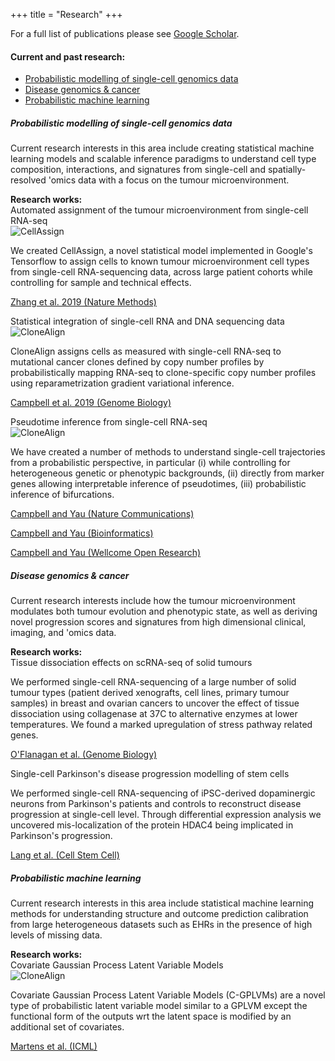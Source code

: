 +++
title = "Research"
+++

For a full list of publications please see [Google Scholar](https://scholar.google.co.uk/citations?user=C-M77l8AAAAJ&hl=en). 


<div class="container-fluid mt-2 pb-0 card card-body border-dark">
<h4>Current and past research:</h4>
    <p>
    <ul class="nav flex-column">
    <li class="nav-item">
        <a class="nav-link" href="#sc">Probabilistic modelling of single-cell genomics data</a>
    </li>
    <li class="nav-item">
        <a class="nav-link" href="#disease">Disease genomics & cancer</a>
    </li>
    <li class="nav-item">
        <a class="nav-link" href="#ml">Probabilistic machine learning</a>
    </li>
    </ul>
    </p>
</div>
</span>


<div class="container-fluid mt-4" id="sc">
    <h5>Probabilistic modelling of single-cell genomics data</h5>
    <p>Current research interests in this area include creating statistical machine learning models and scalable inference paradigms to understand cell type composition, interactions, and signatures from single-cell and spatially-resolved 'omics data with a focus on the tumour microenvironment.</p>
    <strong>Research works:</strong>
    <div class="card mb-1">
        <div class="card-header">Automated assignment of the tumour microenvironment from single-cell RNA-seq</div>
        <div class="card-body">
            <div class="row">
                <div class="col-5">
                    <img src="/img/research/cellassign.gif" class="img-fluid" alt="CellAssign">
                </div>
                <div class="col-7">
                    <p>We created CellAssign, a novel statistical model implemented in Google's Tensorflow to assign cells to known tumour microenvironment cell types from single-cell RNA-sequencing data, across large patient cohorts while controlling for sample and technical effects.</p>
                    <p><a href="https://www.nature.com/articles/s41592-019-0529-1" class="btn btn-outline-secondary" style="white-space: normal">Zhang et al. 2019 (Nature Methods)</a></p>
                </div>
            </div>
        </div>
    </div>
    <div class="card mb-1">
        <div class="card-header">Statistical integration of single-cell RNA and DNA sequencing data</div>
        <div class="card-body">
            <div class="row">
                    <div class="col-3">
                        <img src="/img/research/clonealign.png" class="img-fluid" alt="CloneAlign">
                    </div>
                    <div class="col-9">
                        <p>CloneAlign assigns cells as measured with single-cell RNA-seq to mutational cancer clones defined by copy number profiles by probabilistically mapping RNA-seq to clone-specific copy number profiles using reparametrization gradient variational inference.</p>
                        <p><a href="https://www.nature.com/articles/s41592-019-0529-1" class="btn btn-outline-secondary"  style="white-space: normal">Campbell et al. 2019 (Genome Biology)</a></p>
                    </div>
                </div>
        </div>
    </div>
    <div class="card mb-1">
        <div class="card-header">Pseudotime inference from single-cell RNA-seq</div>
        <div class="card-body">
            <div class="row">
                <div class="col-5">
                    <img src="/img/research/ouija.png" class="img-fluid" alt="CloneAlign">
                </div>
                <div class="col-7">
                    <p>
                    We have created a number of  methods to understand single-cell trajectories from a probabilistic perspective, in particular (i) while controlling for heterogeneous genetic or phenotypic backgrounds, (ii) directly from marker genes allowing interpretable inference of pseudotimes, (iii) probabilistic inference of bifurcations.
                    </p>
                    <p><a href="https://www.nature.com/articles/s41467-018-04696-6" class="btn btn-outline-secondary"  style="white-space: normal">Campbell and Yau (Nature Communications)</a></p>
                    <p><a href="https://academic.oup.com/bioinformatics/article/35/1/28/5043298" class="btn btn-outline-secondary"  style="white-space: normal">Campbell and Yau (Bioinformatics)</a></p>
                    <p><a href="https://wellcomeopenresearch.org/articles/2-19/v1" class="btn btn-outline-secondary"  style="white-space: normal">Campbell and Yau (Wellcome Open Research)</a></p>
                </div>
            </div>
        </div>
    </div>
</div>

<div class="container-fluid mt-4" id="disease">
    <h5>Disease genomics & cancer</h5>
    <p>Current research interests include how the tumour microenvironment modulates both tumour evolution and phenotypic state, as well as deriving novel progression scores and signatures from high dimensional clinical, imaging, and 'omics data.</p>
    <strong>Research works:</strong>
    <div class="card mb-1">
        <div class="card-header">Tissue dissociation effects on scRNA-seq of solid tumours</div>
        <div class="card-body">
            <p> We performed single-cell RNA-sequencing of a large number of solid tumour types (patient derived xenografts, cell lines, primary tumour samples) in breast and ovarian cancers to uncover the effect of tissue dissociation using collagenase at 37C to alternative enzymes at lower temperatures. We found a marked upregulation of stress pathway related genes.</p>
            <p><a href="https://genomebiology.biomedcentral.com/articles/10.1186/s13059-019-1830-0" class="btn btn-outline-secondary"  style="white-space: normal">O'Flanagan et al. (Genome Biology)</a></p>
        </div>
    </div> 
    <div class="card mb-1">
        <div class="card-header">Single-cell Parkinson's disease progression modelling of stem cells</div>
        <div class="card-body">
            <p> We performed single-cell RNA-sequencing of iPSC-derived dopaminergic neurons from Parkinson's patients and controls to reconstruct disease progression at single-cell level. Through differential expression analysis we uncovered mis-localization of the protein HDAC4 being implicated in Parkinson's progression.</p>
            <p><a href="https://www.sciencedirect.com/science/article/pii/S1934590918305046" class="btn btn-outline-secondary"  style="white-space: normal">Lang et al. (Cell Stem Cell)</a></p>
        </div>
    </div> 
</div>

<div class="container-fluid mt-4" id="ml">
    <h5>Probabilistic machine learning</h5>
    <p>Current research interests in this area include statistical machine learning methods for understanding structure and outcome prediction calibration from large heterogeneous datasets such as EHRs in the presence of high levels of missing data.
    </p>
    <strong>Research works:</strong>
        <div class="card mb-1">
            <div class="card-header">Covariate Gaussian Process Latent Variable Models</div>
            <div class="card-body">
                <div class="row">
                    <div class="col-5">
                        <img src="/img/research/cgplvm.png" class="img-fluid" alt="CloneAlign">
                    </div>
                    <div class="col-7">
                        <p>
                            Covariate Gaussian Process Latent Variable Models (C-GPLVMs) are a novel type of probabilistic latent variable model similar to a GPLVM except the functional form of the outputs wrt the latent space is modified by an additional set of covariates.
                            </p>
                            <p><a href="http://proceedings.mlr.press/v97/martens19a/martens19a.pdf" class="btn btn-outline-secondary"  style="white-space: normal">Martens et al. (ICML)</a>
                        </p>
                    </div>
                </div>
            </div>
    </div> 
</div>
